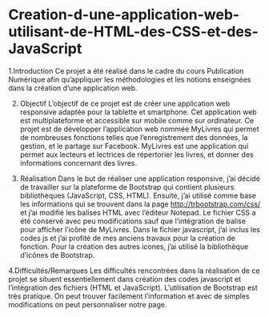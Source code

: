 # Creation-d-une-application-web-utilisant-de-HTML-des-CSS-et-des-JavaScript
1.Introduction
Ce projet a été réalisé dans le cadre du cours Publication Numérique afin qu’appliquer les méthodologies et les notions enseignées dans la création d’une application web.

2. Objectif
L’objectif de ce projet est de créer une application web responsive adaptée pour la tablette et smartphone. Cet application web est multiplateforme et accessible sur mobile comme sur ordinateur. Ce projet est de développer l’application web nommée MyLivres qui permet de nombreuses fonctions telles que l’enregistrement des données, la gestion, et le partage sur Facebook. MyLivres est une application qui permet aux lecteurs et lectrices de répertorier les livres, et donner des informations concernant des livres.

3. Réalisation
Dans le but de réaliser une application responsive, j’ai décidé de travailler sur la plateforme de Bootstrap qui contient plusieurs bibliothèques (JavaScript, CSS, HTML). Ensuite, j’ai utilisé comme base les informations qui se trouvent dans la page http://trbootstrap.com/css/ et j’ai modifié les balises HTML avec l’éditeur Notepad. Le fichier CSS a été conservé avec peu modifications sauf que l’intégration de balise pour afficher l’icône de MyLivres. Dans le fichier javascript, j’ai inclus les codes js et j’ai profité de mes anciens travaux pour la création de fonction. Pour la création des autres icones, j’ai utilisé la bibliothèque d’icônes de Bootstrap.


4.Difficultés/Remarques
Les difficultés rencontrées dans la réalisation de ce projet se situent essentiellement dans création des codes javascript et l’intégration des fichiers (HTML et JavaScript). L’utilisation de Bootstrap est très pratique. On peut trouver facilement l’information et avec de simples modifications on peut personnaliser notre page.
